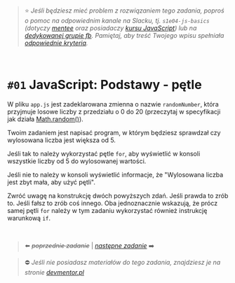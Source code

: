 > :star: *Jeśli będziesz mieć problem z rozwiązaniem tego zadania, poproś o pomoc na odpowiednim kanale na Slacku, tj. `s1e04-js-basics` (dotyczy [mentee](https://devmentor.pl/mentoring-javascript/) oraz posiadaczy [kursu JavaScript](https://devmentor.pl/p/javascript-for-beginners/)) lub na [dedykowanej grupie fb](https://www.facebook.com/groups/155234921740033). Pamiętaj, aby treść Twojego wpisu spełniała [odpowiednie kryteria](https://devmentor.pl/jak-prosic-o-pomoc/).*

&nbsp;

# `#01` JavaScript: Podstawy - pętle

W pliku `app.js` jest zadeklarowana zmienna o nazwie `randomNumber`, która przyjmuje losowe liczby z przedziału o 0 do 20 (przeczytaj w specyfikacji jak działa [Math.random()](https://www.w3schools.com/js/js_random.asp)). 

Twoim zadaniem jest napisać program, w którym będziesz sprawdzał czy wylosowana liczba jest większa od 5.

Jeśli tak to należy wykorzystać pętle `for`, aby wyświetlić w konsoli wszystkie liczby od 5 do wylosowanej wartości.

Jeśli nie to należy w konsoli wyświetlić informacje, że "Wylosowana liczba jest zbyt mała, aby użyć pętli".

Zwróć uwagę na konstrukcję dwóch powyższych zdań. Jeśli prawda to zrób to. Jeśli fałsz to zrób coś innego. Oba jednoznacznie wskazują, że prócz samej pętli `for` należy w tym zadaniu wykorzystać również instrukcję warunkową `if`.


&nbsp;

> :arrow_left: ~~*poprzednie zadanie*~~ | [*następne zadanie*](./../02) :arrow_right:

> :no_entry: *Jeśli nie posiadasz materiałów do tego zadania, znajdziesz je na stronie [devmentor.pl](https://devmentor.pl/p/js-basics/)*
